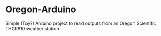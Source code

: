 # Oregon-Arduino
Simple (Toy?) Arduino project to read outputs from an Oregon Scientific THGR810 weather station



